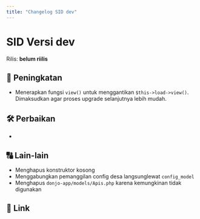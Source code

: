 ```yaml
---
title: "Changelog SID dev"
---
```


# SID Versi dev

Rilis: __belum riilis__

## :rocket: Peningkatan
- Menerapkan fungsi `view()` untuk menggantikan `$this->load->view()`. Dimaksudkan
  agar proses upgrade selanjutnya lebih mudah.

## :hammer_and_wrench: Perbaikan
-

## :capital_abcd: Lain-lain
- Menghapus konstruktor kosong
- Menggabungkan pemanggilan config desa langsunglewat `config_model`
- Menghapus `donjo-app/models/Apis.php` karena kemungkinan tidak digunakan

## :link: Link

